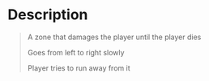 # Description
> A zone that damages the player until the player dies
> 
> Goes from left to right slowly
> 
> Player tries to run away from it